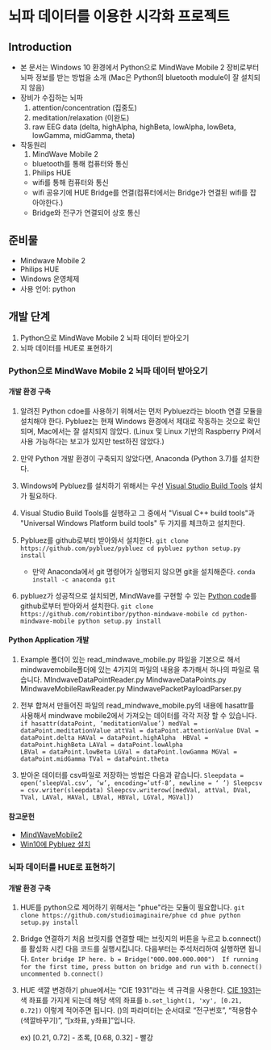 # 뇌파 데이터를 이용한 시각화 프로젝트

## Introduction
- 본 문서는 Windows 10 환경에서 Python으로 MindWave Mobile 2 장비로부터 뇌파 정보를 받는 방법을 소개 (Mac은 Python의 bluetooth module이 잘 설치되지 않음)
- 장비가 수집하는 뇌파
    1. attention/concentration (집중도)
    1. meditation/relaxation (이완도)
    1. raw EEG data (delta, highAlpha, highBeta, lowAlpha, lowBeta, lowGamma, midGamma, theta)
- 작동원리
    1. MindWave Mobile 2
    - bluetooth를 통해 컴퓨터와 통신
    1. Philips HUE
    - wifi를 통해 컴퓨터와 통신
    - wifi 공유기에 HUE Bridge를 연결(컴퓨터에서는 Bridge가 연결된 wifi를 잡아야한다.)
    - Bridge와 전구가 연결되어 상호 통신

## 준비물
- Mindwave Mobile 2
- Philips HUE
- Windows 운영체제
- 사용 언어: python

## 개발 단계
1. Python으로 MindWave Mobile 2 뇌파 데이터 받아오기
2. 뇌파 데이터를 HUE로 표현하기

### Python으로 MindWave Mobile 2 뇌파 데이터 받아오기
#### 개발 환경 구축
1. 알려진 Python cdoe를 사용하기 위해서는 먼저 Pybluez라는 blooth 연결 모듈을 설치해야 한다. Pybluez는 현재 Windows 환경에서 제대로 작동하는 것으로 확인되며, Mac에서는 잘 설치되지 않았다. (Linux 및 Linux 기반의 Raspberry Pi에서 사용 가능하다는 보고가 있지만 test하진 않았다.)

1. 만약 Python 개발 환경이 구축되지 않았다면, Anaconda (Python 3.7)를 설치한다.

1. Windows에 Pybluez를 설치하기 위해서는 우선 [Visual Studio Build Tools](https://www.visualstudio.com/pl/thank-you-downloading-visual-studio/?sku=BuildTools&rel=15) 설치가 필요하다.

1. Visual Studio Build Tools를 실행하고 그 중에서 "Visual C++ build tools"과 "Universal Windows Platform build tools" 두 가지를 체크하고 설치한다.

1. Pybluez를 github로부터 받아와서 설치한다.
    `
    git clone https://github.com/pybluez/pybluez
    cd pybluez
    python setup.py install
    `

    - 만약 Anaconda에서 git 명령어가 실행되지 않으면 git을 설치해준다.
    `
    conda install -c anaconda git
    `

1. pybluez가 성공적으로 설치되면, MindWave를 구현할 수 있는 [Python code](https://github.com/robintibor/python-mindwave-mobile)를 github로부터 받아와서 설치한다.
    `
    git clone https://github.com/robintibor/python-mindwave-mobile
    cd python-mindwave-mobile
    python setup.py install
    `

#### Python Application 개발
1. Example 폴더이 있는 read_mindwave_mobile.py 파일을 기본으로 해서 mindwavemobile폴더에 있는 4가지의 파일의 내용을 추가해서 하나의 파일로 묶습니다. 
MIndwaveDataPointReader.py
MindwaveDataPoints.py
MindwaveMobileRawReader.py
MindwavePacketPayloadParser.py

1. 전부 합쳐서 만들어진 파일의 read_mindwave_mobile.py의 내용에 hasattr를 사용해서 mindwave mobile2에서 가져오는 데이터를 각각 저장 할 수 있습니다.
`
if hasattr(dataPoint, ‘meditationValue’)
     medVal = dataPoint.meditationValue
     attVal = dataPoint.attentionValue
     DVal = dataPoint.delta
     HAVal = dataPoint.highAlpha 
     HBVal = dataPoint.highBeta
     LAVal = dataPoint.lowAlpha                         	
     LBVal = dataPoint.lowBeta
     LGVal = dataPoint.lowGamma
     MGVal = dataPoint.midGamma
     TVal = dataPoint.theta
`
1. 받아온 데이터를 csv파일로 저장하는 방법은 다음과 같습니다.
`
Sleepdata = open(‘sleepVal.csv’, ‘w’, encoding=’utf-8’, newline = ‘ ’)
Sleepcsv = csv.writer(sleepdata)
Sleepcsv.writerow([medVal, attVal, DVal, TVal, LAVal, HAVal, LBVal, HBVal, LGVal, MGVal])
`

#### 참고문헌
- [MindWaveMobile2](http://download.neurosky.com/public/Products/MindWave%20Mobile%202/MindWave%20Mobile%202%20User%20Guide%20.pdf)
- [Win10에 Pybluez 설치](https://github.com/pybluez/pybluez/issues/180#issuecomment-448102727)


### 뇌파 데이터를 HUE로 표현하기
#### 개발 환경 구축
1. HUE를 python으로 제어하기 위해서는 "phue"라는 모듈이 필요합니다.
    `
    git clone https://github.com/studioimaginaire/phue
    cd phue
    python setup.py install
    `

1. Bridge 연결하기
    처음 브릿지를 연결할 때는 브릿지의 버튼을 누르고 b.connect() 를 활성화 시킨 다음 코드를 실행시킵니다.
    다음부터는 주석처리하여 실행하면 됩니다.
    `
    Enter bridge IP here.
    b = Bridge("000.000.000.000") 
    If running for the first time, press button on bridge and run with b.connect() uncommented
    b.connect()
    `

1. HUE 색깔 변경하기
    phue에서는 “CIE 1931”라는 색 규격을 사용한다.
    [CIE 1931](https://en.wikipedia.org/wiki/CIE_1931_color_space)는 색 좌표를 가지게 되는데 해당 색의 좌표를 
    `
    b.set_light(1, 'xy', [0.21, 0.72])
    `
    이렇게 적어주면 됩니다.
    ()의 파라미터는 순서대로 “전구번호”, “적용함수(색깔바꾸기)”, “[x좌표, y좌표]”입니다.

    ex) [0.21, 0.72] - 초록, [0.68, 0.32] - 빨강



